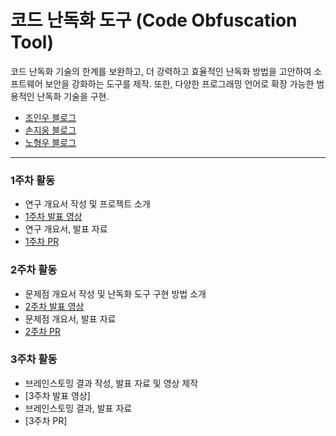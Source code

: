 # 코드 난독화 도구 (Code Obfuscation Tool)

코드 난독화 기술의 한계를 보완하고, 더 강력하고 효율적인 난독화 방법을 고안하여 소프트웨어 보안을 강화하는 도구를 제작. 또한, 다양한 프로그래밍 언어로 확장 가능한 범용적인 난독화 기술을 구현.

- [조인우 블로그](https://joinwoo-blog.tistory.com)
- [손지웅 블로그](https://velog.io/@sonjiwoong/posts)
- [노형우 블로그](https://dmddodmddo.tistory.com/)

---

### 1주차 활동

- 연구 개요서 작성 및 프로젝트 소개
- [1주차 발표 영상](https://youtu.be/dIfNQikINm8)
- 연구 개요서, 발표 자료
- [1주차 PR](https://github.com/Joinwoo/Code-obfuscation-tool/pull/5)

### 2주차 활동

- 문제점 개요서 작성 및 난독화 도구 구현 방법 소개
- [2주차 발표 영상](https://youtu.be/md-ZnEEVKQ0)
- 문제점 개요서, 발표 자료
- [2주차 PR](https://github.com/Joinwoo/Code-obfuscation-tool/pull/7)

### 3주차 활동

- 브레인스토밍 결과 작성, 발표 자료 및 영상 제작
- [3주차 발표 영상]
- 브레인스토밍 결과, 발표 자료
- [3주차 PR]
